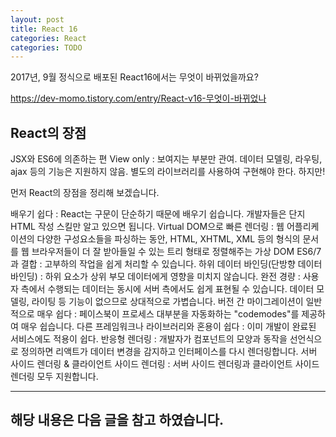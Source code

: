 ```yaml
---
layout: post
title: React 16 
categories: React
categories: TODO
---
```


2017년, 9월 정식으로 배포된 React16에서는 무엇이 바뀌었을까요?


https://dev-momo.tistory.com/entry/React-v16-무엇이-바뀌었나

## React의 장점

JSX와 ES6에 의존하는 편
View only : 보여지는 부분만 관여. 데이터 모델링, 라우팅, ajax 등의 기능은 지원하지 않음. 별도의 라이브러리를 사용하여 구현해야 한다. 
하지만!

먼저 React의 장점을 정리해 보겠습니다.

배우기 쉽다 : React는 구문이 단순하기 때문에 배우기 쉽습니다.  개발자들은 단지  HTML 작성 스킬만 알고 있으면 됩니다. 
Virtual DOM으로 빠른 렌더링 : 웹 어플리케이션의 다양한 구성요소들을 파싱하는 동안, HTML, XHTML, XML 등의 형식의 문서를 웹 브라우저들이 더 잘 받아들일 수 있는 트리 형태로 정렬해주는 가상 DOM
ES6/7과 결합 : 고부하의 작업을 쉽게 처리할 수 있습니다.
하위 데이터 바인딩(단방향 데이터 바인딩) : 하위 요소가 상위 부모 데이터에게 영향을 미치지 않습니다.
완전 경량 : 사용자 측에서 수행되는 데이터는 동시에 서버 측에서도 쉽게 표현될 수 있습니다. 데이터 모델링, 라이팅 등 기능이 없으므로 상대적으로 가볍습니다.
버전 간 마이그레이션이 일반적으로 매우 쉽다 : 페이스북이 프로세스 대부분을 자동화하는 "codemodes"를 제공하여 매우 쉽습니다.
다른 프레임워크나 라이브러리와 혼용이 쉽다 : 이미 개발이 완료된 서비스에도 적용이 쉽다.
반응형 렌더링 : 개발자가 컴포넌트의 모양과 동작을 선언식으로 정의하면 리액트가 데이터 변경을 감지하고 인터페이스를 다시 렌더링합니다.
서버 사이드 렌더링 & 클라이언트 사이드 렌더링 : 서버 사이드 렌더링과 클라이언트 사이드 렌더링 모두 지원합니다. 
 




----
해당 내용은 다음 글을 참고 하였습니다.
- 